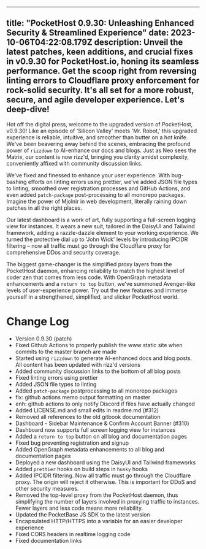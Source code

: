 
---
title: &#34;PocketHost 0.9.30: Unleashing Enhanced Security &amp; Streamlined Experience&#34;
date: 2023-10-06T04:22:08.179Z
description: Unveil the latest patches, keen additions, and crucial fixes in v0.9.30 for PocketHost.io, honing its seamless performance. Get the scoop right from reversing linting errors to Cloudflare proxy enforcement for rock-solid security. It&#39;s all set for a more robust, secure, and agile developer experience. Let&#39;s deep-dive!
---

Hot off the digital press, welcome to the upgraded version of PocketHost, v0.9.30! Like an episode of &#39;Silicon Valley&#39; meets &#39;Mr. Robot,&#39; this upgraded experience is reliable, intuitive, and smoother than butter on a hot knife. We&#39;ve been beavering away behind the scenes, embracing the profound power of `rizzdown` to AI-enhance our docs and blogs. Just as Neo sees the Matrix, our content is now rizz&#39;d, bringing you clarity amidst complexity, conveniently affixed with community discussion links.

We&#39;ve fixed and finessed to enhance your user experience. With bug-bashing efforts on linting errors using prettier, we&#39;ve added JSON file types to linting, smoothed over registration processes and GitHub Actions, and even added `patch-package` post-processing to all monorepo packages. Imagine the power of Mjolnir in web development, literally raining down patches in all the right places.

Our latest dashboard is a work of art, fully supporting a full-screen logging view for instances. It wears a new suit, tailored in the DaisyUI and Tailwind framework, adding a razzle-dazzle element to your working experience. We turned the protective dial up to &#39;John Wick&#39; levels by introducing IPCIDR filtering – now all traffic must go through the Cloudflare proxy for comprehensive DDos and security coverage.

The biggest game-changer is the simplified proxy layers from the PocketHost daemon, enhancing reliability to match the highest level of coder zen that comes from less code. With OpenGraph metadata enhancements and a `return to top` button, we&#39;ve summoned Avenger-like levels of user-experience power. Try out the new features and immerse yourself in a strengthened, simplified, and slicker PocketHost world.



# Change Log

* Version 0.9.30 (patch)
* Fixed Github Actions to properly publish the www static site when commits to the master branch are made
* Started using `rizzdown` to generate AI-enhanced docs and blog posts. All content has been updated with rizz&#39;d versions
* Added community discussion links to the bottom of all blog posts
* Fixed linting errors using prettier
* Added JSON file types to linting
* Added `patch-package` postprocessing to all monorepo packages
* fix: github actions memo output formatting on master
* enh: github actions to only notify Discord if files have actually changed
* Added LICENSE.md and small edits in readme.md (#312)
* Removed all references to the old gitbook documentation
* Dashboard - Sidebar Maintenance &amp; Confirm Account Banner (#310)
* Dashboard now supports full screen logging view for instances
* Added a `return to top` button on all blog and documentation pages
* Fixed bug preventing registration and signup
* Added OpenGraph metadata enhancements to all blog and documentation pages
* Deployed a new dashboard using the DaisyUI and Tailwind frameworks
* Added `prettier` hooks on build steps in `husky` hooks
* Added IPCIDR filtering. Now all traffic must go through the Cloudflare proxy. The origin will reject it otherwise. This is important for DDoS and other security measures.
* Removed the top-level proxy from the PocketHost daemon, thus simplifying the number of layers involved in proxying traffic to instances. Fewer layers and less code means more reliability.
* Updated the PocketBase JS SDK to the latest version
* Encapsulated HTTP/HTTPS into a variable for an easier developer experience
* Fixed CORS headers in realtime logging code
* Fixed documentation links
